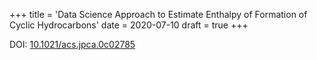 +++
title = 'Data Science Approach to Estimate Enthalpy of Formation of Cyclic Hydrocarbons'
date = 2020-07-10
draft = true
+++

DOI: [10.1021/acs.jpca.0c02785](https://doi.org/10.1021/acs.jpca.0c02785)